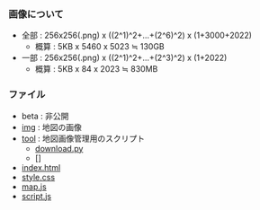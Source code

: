 ### 画像について
- 全部 : 256x256(.png) x ((2^1)^2+...+(2^6)^2) x (1+3000+2022)
  - 概算 : 5KB x 5460 x 5023 ≒ 130GB
- 一部 : 256x256(.png) x ((2^1)^2+...+(2^3)^2) x (1+2022)
  - 概算 : 5KB x 84 x 2023 ≒ 830MB

### ファイル
- beta : 非公開
- [img](./img/) : 地図の画像
- [tool](./tool/) : 地図画像管理用のスクリプト
  - [download.py](./download.py)
  - []
- [index.html](./index.html)
- [style.css](./style.css)
- [map.js](./map.js)
- [script.js](./script.js)
